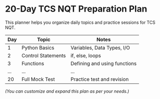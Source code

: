 # 20-Day TCS NQT Preparation Plan

This planner helps you organize daily topics and practice sessions for TCS NQT.

| Day | Topic                              | Notes                             |
|------|----------------------------------|----------------------------------|
| 1    | Python Basics                    | Variables, Data Types, I/O       |
| 2    | Control Statements               | if, else, loops                  |
| 3    | Functions                       | Defining and using functions      |
| ...  | ...                             | ...                              |
| 20   | Full Mock Test                  | Practice test and revision        |

*(You can customize and expand this plan as per your needs.)*

